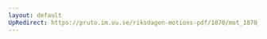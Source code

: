 ```yaml
---
layout: default
UpRedirect: https://pruto.im.uu.se/riksdagen-motions-pdf/1870/mot_1870__ak__8.pdf
---
```

